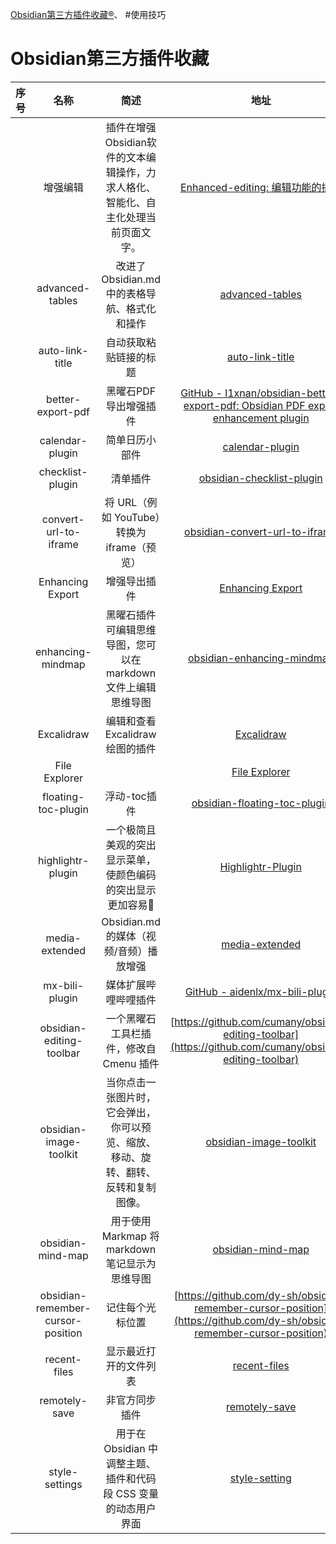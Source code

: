 [Obsidian第三方插件收藏®](Obsidian第三方插件收藏®.md)、 #使用技巧 

# Obsidian第三方插件收藏

| 序号  |                名称                 |                      简述                       |                                                                     地址                                                                     |
| :-: | :-------------------------------: | :-------------------------------------------: | :----------------------------------------------------------------------------------------------------------------------------------------: |
|     |               增强编辑                | 插件在增强Obsidian软件的文本编辑操作，力求人格化、智能化、自主化处理当前页面文字。 |                              [Enhanced-editing: 编辑功能的插件](https://github.com/obsidian-canzi/Enhanced-editing)                               |
|     |          advanced-tables          |         改进了 Obsidian.md 中的表格导航、格式化和操作         |                                 [advanced-tables](https://github.com/tgrosinger/advanced-tables-obsidian)                                  |
|     |          auto-link-title          |                  自动获取粘贴链接的标题                  |                                   [auto-link-title](https://github.com/zolrath/obsidian-auto-link-title)                                   |
|     |         better-export-pdf         |                 黑曜石PDF导出增强插件                  | [GitHub - l1xnan/obsidian-better-export-pdf: Obsidian PDF export enhancement plugin](https://github.com/l1xnan/obsidian-better-export-pdf) |
|     |          calendar-plugin          |                    简单日历小部件                    |                                  [calendar-plugin](https://github.com/liamcain/obsidian-calendar-plugin)                                   |
|     |         checklist-plugin          |                     清单插件                      |                             [obsidian-checklist-plugin](https://github.com/delashum/obsidian-checklist-plugin)                             |
|     |       convert-url-to-iframe       |        将 URL（例如 YouTube）转换为 iframe（预览）        |                        [obsidian-convert-url-to-iframe](https://github.com/FHachez/obsidian-convert-url-to-iframe)                         |
|     |         Enhancing Export          |                    增强导出插件                     |                                 [Enhancing Export](https://github.com/mokeyish/obsidian-enhancing-export)                                  |
|     |         enhancing-mindmap         |     黑曜石插件可编辑思维导图，您可以在 markdown 文件上编辑思维导图      |                          [obsidian-enhancing-mindmap](https://github.com/MarkMindCkm/obsidian-enhancing-mindmap)                           |
|     |            Excalidraw             |            编辑和查看 Excalidraw 绘图的插件             |                                   [Excalidraw](https://github.com/zsviczian/obsidian-excalidraw-plugin)                                    |
|     |           File Explorer           |                                               |                                    [File Explorer](https://github.com/ozntel/file-explorer-note-count)                                     |
|     |        floating-toc-plugin        |                   浮动-toc插件                    |                           [obsidian-floating-toc-plugin](https://github.com/cumany/obsidian-floating-toc-plugin)                           |
|     |         highlightr-plugin         |        一个极简且美观的突出显示菜单，使颜色编码的突出显示更加容易🎨        |                                [Highlightr-Plugin](https://github.com/chetachiezikeuzor/Highlightr-Plugin)                                 |
|     |          media-extended           |          Obsidian.md 的媒体（视频/音频）播放增强           |                                        [media-extended](https://github.com/aidenlx/media-extended)                                         |
|     |          mx-bili-plugin           |                  媒体扩展哔哩哔哩插件                   |                                [GitHub - aidenlx/mx-bili-plugin](https://github.com/aidenlx/mx-bili-plugin)                                |
|     |     obsidian-editing-toolbar      |            一个黑曜石工具栏插件，修改自 Cmenu 插件            |                  [https://github.com/cumany/obsidian-editing-toolbar](https://github.com/cumany/obsidian-editing-toolbar)                  |
|     |      obsidian-image-toolkit       |   当你点击一张图片时，它会弹出，你可以预览、缩放、移动、旋转、翻转、反转和复制图像。   |                                [obsidian-image-toolkit](https://github.com/sissilab/obsidian-image-toolkit)                                |
|     |         obsidian-mind-map         |       用于使用 Markmap 将 markdown 笔记显示为思维导图       |                                    [obsidian-mind-map](https://github.com/lynchjames/obsidian-mind-map)                                    |
|     | obsidian-remember-cursor-position |                   记住每个光标位置                    |          [https://github.com/dy-sh/obsidian-remember-cursor-position](https://github.com/dy-sh/obsidian-remember-cursor-position)          |
|     |           recent-files            |                  显示最近打开的文件列表                  |                                    [recent-files](https://github.com/tgrosinger/recent-files-obsidian)                                     |
|     |           remotely-save           |                    非官方同步插件                    |                                      [remotely-save](https://github.com/remotely-save/remotely-save)                                       |
|     |          style-settings           |    用于在 Obsidian 中调整主题、插件和代码段 CSS 变量的动态用户界面    |                                    [style-setting](https://github.com/mgmeyers/obsidian-style-settings)                                    |

